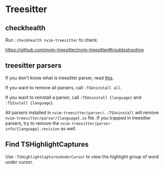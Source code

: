# Treesitter

## checkhealth

Run `:checkhealth nvim-treesitter` to check.

https://github.com/nvim-treesitter/nvim-treesitter#troubleshooting

## treesitter parsers

If you don't know what is treesitter parser, read [this](https://github.com/nvim-treesitter/nvim-treesitter#language-parsers).

If you want to remove all parsers, call `:TSUninstall all`.

If you want to reinstall a parser, call `:TSUninstall {language}` and `:TSInstall {language}`.

All parsers installed in `nvim-treesitter/parser/`. `:TSUninstall` will remove `nvim-treesitter/parser/{language}.so` file.
If you trapped in treesitter parsers, try to remove the `nvim-treesitter/parser-info/{language}.revision` as well.

## Find TSHighlightCaptures

Use `:TSHighlightCapturesUnderCursor` to view the highlight group of word under cursor.

